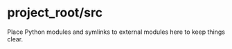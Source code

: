 # project_root/src
Place Python modules and symlinks to external modules here to keep things clear.
